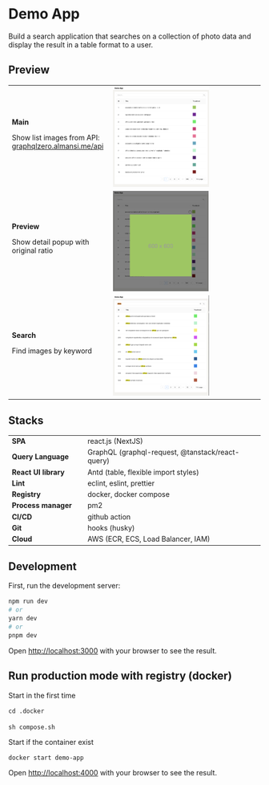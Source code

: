 # Demo App

Build a search application that searches on a collection of photo data and display the result in a table format to a user.

## Preview

<table width="100%">
  <tr>
    <td width="40%">
      <strong>Main</strong>
      <p>Show list images from API: <a href="https://graphqlzero.almansi.me/api">graphqlzero.almansi.me/api</a> </p>
    </td>
    <td width="60%">
      <img src="public/assets/img/feature_main.png" height="200" />
    </td>
  </tr>
  <tr>
    <td width="40%">
      <strong>Preview</strong>
      <p>Show detail popup with original ratio</p>
    </td>
    <td width="60%">
      <img src="public/assets/img/feature_preview.png" height="200" />
    </td>
  </tr>
  <tr>
    <td width="40%">
      <strong>Search</strong>
      <p>Find images by keyword</p>
    </td>
    <td width="60%">
      <img src="public/assets/img/feature_search.png" height="200" />
    </td>
  </tr>
</table>

## Stacks

<table>
  <tr>
  <td width="30%">
   <strong>SPA</strong>
  </td>
  <td width="50%">
   react.js (NextJS)
  </td>
  </tr>
  <tr>
  <td width="30%">
   <strong>Query Language</strong>
  </td>
  <td width="70%">
   GraphQL (graphql-request, @tanstack/react-query)
  </td>
  </tr>
  <tr>
  <td width="30%">
   <strong>React UI library</strong>
  </td>
  <td width="70%">
   Antd (table, flexible import styles)
  </td>
  </tr>
  <tr>
  <td width="30%">
   <strong>Lint</strong>
  </td>
  <td width="70%">
   eclint, eslint, prettier
  </td>
  </tr>
  <tr>
  <td width="30%">
   <strong>Registry</strong>
  </td>
  <td width="70%">
   docker, docker compose
  </td>
  </tr>
  <tr>
  <td width="30%">
   <strong>Process manager</strong>
  </td>
  <td width="70%">
   pm2
  </td>
  </tr>
  <tr>
  <td width="30%">
   <strong>CI/CD</strong>
  </td>
  <td width="70%">
   github action
  </td>
  </tr>
  <tr>
  <td width="30%">
   <strong>Git</strong>
  </td>
  <td width="70%">
   hooks (husky)
  </td>
  </tr>
  <tr>
  <td width="30%">
   <strong>Cloud</strong>
  </td>
  <td width="70%">
   AWS (ECR, ECS, Load Balancer, IAM)
  </td>
  </tr>
</table>

## Development

First, run the development server:

```bash
npm run dev
# or
yarn dev
# or
pnpm dev
```

Open [http://localhost:3000](http://localhost:3000) with your browser to see the result.

## Run production mode with registry (docker)

Start in the first time

```
cd .docker

sh compose.sh
```

Start if the container exist

```
docker start demo-app
```

Open [http://localhost:4000](http://localhost:4000) with your browser to see the result.
